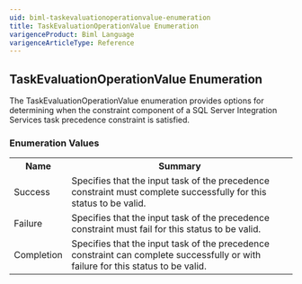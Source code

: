 ```yaml
---
uid: biml-taskevaluationoperationvalue-enumeration
title: TaskEvaluationOperationValue Enumeration
varigenceProduct: Biml Language
varigenceArticleType: Reference
---
```


## TaskEvaluationOperationValue Enumeration<div class="LanguageSummary"><div class ="SummaryItem">The TaskEvaluationOperationValue enumeration provides options for determining when the constraint component of a SQL Server Integration Services task precedence constraint is satisfied.</div></div><div class="EnumValueGroup">### Enumeration Values<table id="EnumValue" class="MemberList"><tbody><tr><th class="MemberNameColumnHeader">Name</th><th class="MemberSummaryColumnHeader">Summary</th></tr><tr class="cd0"><td class="MemberName">Success</td><td class="MemberSummary"><div class ="SummaryItem">Specifies that the input task of the precedence constraint must complete successfully for this status to be valid.</div> </td></tr><tr class="cd1"><td class="MemberName">Failure</td><td class="MemberSummary"><div class ="SummaryItem">Specifies that the input task of the precedence constraint must fail for this status to be valid.</div> </td></tr><tr class="cd0"><td class="MemberName">Completion</td><td class="MemberSummary"><div class ="SummaryItem">Specifies that the input task of the precedence constraint can complete successfully or with failure for this status to be valid.</div> </td></tr></tbody></table></div>